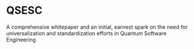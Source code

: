 # QSESC
A comprehensive whitepaper and an initial, earnest spark on the need for universalization and standardization efforts in Quantum Software Engineering
